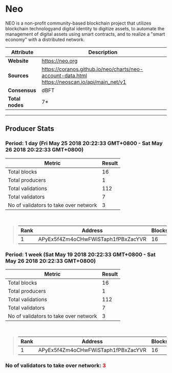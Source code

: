 # Neo
NEO is a non-profit community-based blockchain project that utilizes blockchain technologyand digital identity to digitize assets, to automate the management of digital assets using smart contracts, and to realize a "smart economy" with a distributed network.<br/>

|Attribute|Description|
|---|---|
|**Website**|https://neo.org|
|**Sources**|https://coranos.github.io/neo/charts/neo-account-data.html<br/>https://neoscan.io/api/main_net/v1|
|**Consensus**|dBFT|
|**Total nodes**|7*|

---
## Producer Stats
### Period: 1 day (Fri May 25 2018 20:22:33 GMT+0800 - Sat May 26 2018 20:22:33 GMT+0800)

|Metric|Result|
|---|---|
|Total blocks|16|
|Total producers|1|
|Total validations|112|
|Total validators|7|
|No of validators to take over network|3|

<br/>

> |Rank|Address|Blocks|
> |---|---|---|
> |1|APyEx5f4Zm4oCHwFWiSTaph1fPBxZacYVR|16|

### Period: 1 week (Sat May 19 2018 20:22:33 GMT+0800 - Sat May 26 2018 20:22:33 GMT+0800)

|Metric|Result|
|---|---|
|Total blocks|16|
|Total producers|1|
|Total validations|112|
|Total validators|7|
|No of validators to take over network|3|

<br/>

> |Rank|Address|Blocks|
> |---|---|---|
> |1|APyEx5f4Zm4oCHwFWiSTaph1fPBxZacYVR|16|

### **No of validators to take over network: <span style="color:red">3</span>**

